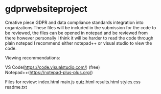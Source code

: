 # gdprwebsiteproject
Creative piece GDPR and data compliance standards integration into organizations 
These files will be included in the submission for the code to be reviewed, the files can be opened in notepad and
be reviewed from there however personally I think it will be harder to read the code through plain notepad
I recommend either notepad++ or visual studio to view the code.

Viewing recommendations:

VS Code(https://code.visualstudio.com/) (free)  
Notepad++(https://notepad-plus-plus.org/)

Files for review:
index.html
main.js
quiz.html
results.html
styles.css
readme.txt
